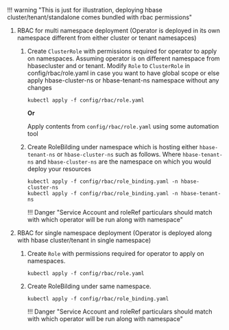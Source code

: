 !!! warning "This is just for illustration, deploying hbase cluster/tenant/standalone comes bundled with rbac permissions"

1. RBAC for multi namespace deployment (Operator is deployed in its own namespace different from either cluster or tenant namesapces)


    1. Create `ClusterRole` with permissions required for operator to apply on namespaces. Assuming operator is on different namespace from hbasecluster and or tenant. Modify `Role` to `ClusterRole` in config/rbac/role.yaml in case you want to have global scope or else apply hbase-cluster-ns or hbase-tenant-ns namespace without any changes
        ```
        kubectl apply -f config/rbac/role.yaml
        ```

        **Or**

        Apply contents from `config/rbac/role.yaml` using some automation tool

    1. Create RoleBilding under namespace which is hosting either `hbase-tenant-ns` or `hbase-cluster-ns` such as follows. Where `hbase-tenant-ns` and `hbase-cluster-ns` are the namespace on which you would deploy your resources
        ```
        kubectl apply -f config/rbac/role_binding.yaml -n hbase-cluster-ns
        kubectl apply -f config/rbac/role_binding.yaml -n hbase-tenant-ns
        ```

        !!! Danger "Service Account and roleRef particulars should match with which operator will be run along with namespace"

1. RBAC for single namespace deployment (Operator is deployed along with hbase cluster/tenant in single namespace)

    1. Create `Role` with permissions required for operator to apply on namespaces.
        ```
        kubectl apply -f config/rbac/role.yaml
        ```

    1. Create RoleBilding under same namespace.
        ```
        kubectl apply -f config/rbac/role_binding.yaml
        ``` 

        !!! Danger "Service Account and roleRef particulars should match with which operator will be run along with namespace"
